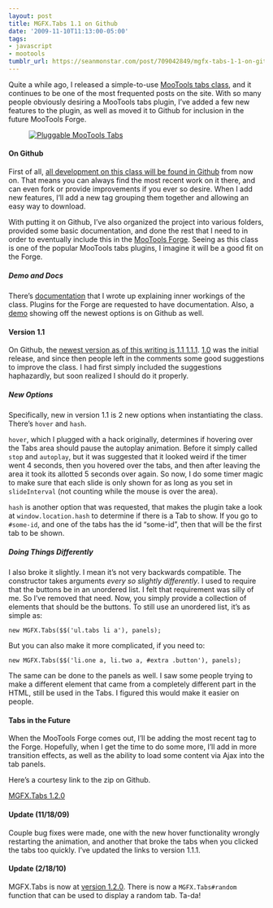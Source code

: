 ```yaml
---
layout: post
title: MGFX.Tabs 1.1 on Github
date: '2009-11-10T11:13:00-05:00'
tags:
- javascript
- mootools
tumblr_url: https://seanmonstar.com/post/709042849/mgfx-tabs-1-1-on-github
---
```

Quite a while ago, I released a simple-to-use [MooTools tabs class](http://seanmonstar.com/blog/2008-08-12-pluggable-mootools-tabs/), and it continues to be one of the most frequented posts on the site. With so many people obviously desiring a MooTools tabs plugin, I’ve added a few new features to the plugin, as well as moved it to Github for inclusion in the future MooTools Forge.

[<figure class="tmblr-full" data-orig-height="85" data-orig-width="375"><img alt="Pluggable MooTools Tabs" src="https://64.media.tumblr.com/3146a6a25457aa6b4eb1ddf3c1fb0d5e/dd255328748b07bf-30/s540x810/bfe0b779c0b453cabeccf3e4afbacef1c140ac99.jpg" data-orig-height="85" data-orig-width="375"></figure>](http://github.com/seanmonstar/MGFX.Tabs)

#### On Github

First of all, [all development on this class will be found in Github](http://github.com/seanmonstar/MGFX.Tabs) from now on. That means you can always find the most recent work on it there, and can even fork or provide improvements if you ever so desire. When I add new features, I’ll add a new tag grouping them together and allowing an easy way to download.

With putting it on Github, I’ve also organized the project into various folders, provided some basic documentation, and done the rest that I need to in order to eventually include this in the [MooTools Forge](http://mootools.net/blog/2009/09/22/mootools-124-released/). Seeing as this class is one of the popular MooTools tabs plugins, I imagine it will be a good fit on the Forge.

##### Demo and Docs

There’s [documentation](http://github.com/seanmonstar/MGFX.Tabs/blob/master/Docs/mgfxtabs.md)&nbsp;that I wrote up explaining inner workings of the class. Plugins for the Forge are requested to have documentation. Also, a [demo](http://seanmonstar.github.com/MGFX.Tabs/) showing off the newest options is on Github as well.

#### Version 1.1

On Github, the [newest version as of this writing is 1.1 <ins>1.1.1</ins>](http://github.com/seanmonstar/MGFX.Tabs/tree/1.1.1). [1.0](http://seanmonstar.com/blog/2008-08-12-pluggable-mootools-tabs/) was the initial release, and since then people left in the comments some good suggestions to improve the class. I had first simply included the suggestions haphazardly, but soon realized I should do it properly.

##### New Options

Specifically, new in version 1.1 is 2 new options when instantiating the class. There’s `hover` and `hash`.

`hover`, which I plugged with a hack originally, determines if hovering over the Tabs area should pause the autoplay animation. Before it simply called `stop` and `autoplay`, but it was suggested that it looked weird if the timer went 4 seconds, then you hovered over the tabs, and then after leaving the area it took its allotted 5 seconds over again. So now, I do some timer magic to make sure that each slide is only shown for as long as you set in `slideInterval` (not counting while the mouse is over the area).

`hash` is another option that was requested, that makes the plugin take a look at `window.location.hash` to determine if there is a Tab to show. If you go to `#some-id`, and one of the tabs has the id “some-id”, then that will be the first tab to be shown.

##### Doing Things Differently

I also broke it slightly. I mean it’s not very backwards compatible. The constructor takes arguments _every so slightly differently_. I used to require that the buttons be in an unordered list. I felt that requirement was silly of me. So I’ve removed that need. Now, you simply provide a collection of elements that should be the buttons. To still use an unordered list, it’s as simple as:

    new MGFX.Tabs($$('ul.tabs li a'), panels);

But you can also make it more complicated, if you need to:

    new MGFX.Tabs($$('li.one a, li.two a, #extra .button'), panels);

The same can be done to the panels as well. I saw some people trying to make a different element that came from a completely different part in the HTML, still be used in the Tabs. I figured this would make it easier on people.

#### Tabs in the Future

When the MooTools Forge comes out, I’ll be adding the most recent tag to the Forge. Hopefully, when I get the time to do some more, I’ll add in more transition effects, as well as the ability to load some content via Ajax into the tab panels.

Here’s a courtesy link to the zip on Github.

[MGFX.Tabs 1.2.0](http://github.com/seanmonstar/MGFX.Tabs/zipball/1.2.0.zip)

#### Update (11/18/09)

Couple bug fixes were made, one with the new hover functionality wrongly restarting the animation, and another that broke the tabs when you clicked the tabs too quickly. I’ve updated the links to version 1.1.1.

#### Update (2/18/10)

MGFX.Tabs is now at [version 1.2.0](http://seanmonstar.com/blog/2010-02-18-mgfx-tabs-1-2-0-show-a-random-tab/). There is now a `MGFX.Tabs#random` function that can be used to display a random tab. Ta-da!

